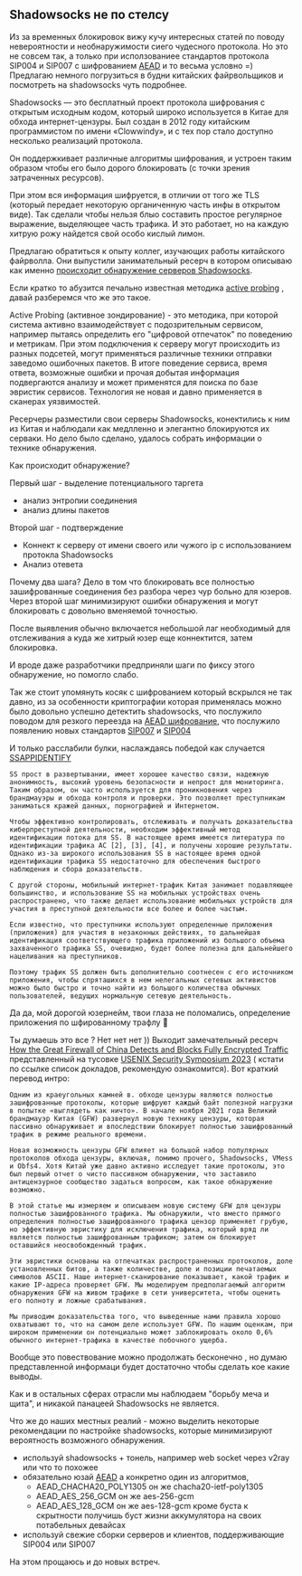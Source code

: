 ## Shadowsocks не по стелсу

Из за временных блокировок вижу кучу интересных статей по поводу невероятности и необнаружимости сиего чудесного
протокола.
Но это не совсем так, а только при исползованиее стандартов протокола SIP004 и SIP007 с
шифрованием [AEAD](https://shadowsocks.org/doc/aead.html) и то весьма условно =)
Предлагаю немного погрузиться в будни китайских файрвольщиков и посмотреть на shadowsocks чуть подробнее.

Shadowsocks — это бесплатный проект протокола шифрования с открытым исходным кодом, который широко используется в Китае
для обхода интернет-цензуры.
Был создан в 2012 году китайским программистом по имени «Clowwindy», и с тех пор стало доступно несколько реализаций
протокола.

Он поддержкивает различные алгоритмы шифрования, и устроен таким образом чтобы его было дорого блокировать (с точки
зрения затраченных ресурсов).

При этом вся информация шифруется, в отличии от того же TLS (который передает некоторую органиченную часть инфы в
открытом виде).
Так сделали чтобы нельзя блыо составить простое регулярное выражение, выделяющее часть трафика.
И это работает, но на каждую хитрую рожу найдется свой особо кислый лимон.

Предлагаю обратиться к опыту коллег, изучающих работы китайского файрволла. Они выпустили занимательный ресерч в котором
описываю как именно
[происходит обнаружение серверов Shadowsocks](https://gfw.report/publications/imc20/data/paper/shadowsocks.pdf).

Если кратко то абузится печально известная методика [active probing](https://ensa.fi/active-probing/) , давай
разберемся что же это такое.

Active Probing (активное зондирование)  - это методика, при которой система активно взаимодействует с подозрительным
сервисом, например пытаясь определить его "цифровой отпечаток" по поведению и метрикам.
При этом подключения к серверу могут происходить из
разных подсетей, могут применяться различные техники отправки
заведомо ошибочных пакетов. В итоге поведение сервиса, время ответа, возможные ошибки и прочая добытая информация
подвергаются
анализу и может применятся для поиска по базе эвристик сервисов. Технология не новая и давно применяется в сканерах
уязвимостей.

Ресерчеры разместили свои серверы Shadowsocks, конектились к ним из Китая и наблюдали как медлленно и элегантно
блокируются их серваки. Но дело было сделано, удалось собрать информации о технике обнаружения.

Как происходит обнаружение?

Первый шаг - выделение потенциального таргета

- анализ энтропии соединения
- анализ длины пакетов

Второй шаг - подтверждение

- Коннект к серверу от имени своего или чужого ip с использованием протокла Shadowsocks
- Анализ отевета

Почему два шага? Дело в том что блокировать все полностью зашифрованные соединения без разбора через чур больно для
юзеров. Через второй шаг минимизируют ошибки обнаружения и могут блокировать с довольно вменяемой точностью.

После выявления обычно включается небольшой лаг необходимый для отслеживания а куда же хитрый юзер еще коннектится,
затем блокировка.

И вроде даже разработчики предприняли шаги по фиксу этого обнаружение, но помогло
слабо.

Так же стоит упомянуть косяк с шифрованием который вскрылся не так давно, из за особенности криптографии которая
применялась можно было довольно успешно детектить shadowsocks, что послужило поводом для резкого переезда
на [AEAD шифрование](https://web.archive.org/web/20191002190325/https://printempw.github.io/why-do-shadowsocks-deprecate-ota/),
что послужило появлению новых стандартов [SIP007](https://github.com/shadowsocks/shadowsocks-org/issues/42)
и [SIP004](https://github.com/shadowsocks/shadowsocks-org/issues/30)

И только расслабили булки, наслаждаясь победой как
случается [SSAPPIDENTIFY](https://www.sciencedirect.com/science/article/abs/pii/S1389128621005387)

```
SS прост в развертывании, имеет хорошее качество связи, надежную анонимность, высокий уровень безопасности и непрост для мониторинга. Таким образом, он часто используется для проникновения через брандмауэры и обхода контроля и проверки. Это позволяет преступникам заниматься кражей данных, порнографией и Интернетом. 

Чтобы эффективно контролировать, отслеживать и получать доказательства киберпреступной деятельности, необходим эффективный метод идентификации потока для SS. В настоящее время имеется литература по идентификации трафика АС [2], [3], [4], и получены хорошие результаты. Однако из-за широкого использования SS в настоящее время одной идентификации трафика SS недостаточно для обеспечения быстрого наблюдения и сбора доказательств.

С другой стороны, мобильный интернет-трафик Китая занимает подавляющее большинство, и использование SS на мобильных устройствах очень распространено, что также делает использование мобильных устройств для участия в преступной деятельности все более и более частым. 

Если известно, что преступники используют определенные приложения (приложения) для участия в незаконных действиях, то дальнейшая идентификация соответствующего трафика приложений из большого объема захваченного трафика SS, очевидно, будет более полезна для дальнейшего нацеливания на преступников. 

Поэтому трафик SS должен быть дополнительно соотнесен с его источником приложения, чтобы спряташихся в нем нелегальных сетевых активистов можно было быстро и точно найти из большого количества обычных пользователей, ведущих нормальную сетевую деятельность.
```

Да да, мой дорогой юзернейм, твои глаза не поломались, определение приложения по шфированному трафлу 🔮

Ты думаешь это все ? Нет нет нет )) Выходит замечательный
ресерч [How the Great Firewall of China Detects and Blocks Fully Encrypted Traffic](https://gfw.report/publications/usenixsecurity23/en/)
представленный на
тусовке [USENIX Security Symposium 2023](https://www.usenix.org/conference/usenixsecurity23/fall-accepted-papers) (
кстати по ссылке список докладов, рекомендую ознакомится). Вот краткий перевод интро:

```
Одним из краеугольных камней в. обходе цензуры являются полностью зашифрованные протоколы, которые шифруют каждый байт полезной нагрузки в попытке «выглядеть как ничто». В начале ноября 2021 года Великий брандмауэр Китая (GFW) развернул новую технику цензуры, которая пассивно обнаруживает и впоследствии блокирует полностью зашифрованный трафик в режиме реального времени.

Новая возможность цензуры GFW влияет на большой набор популярных протоколов обхода цензуры, включая, помимо прочего, Shadowsocks, VMess и Obfs4. Хотя Китай уже давно активно исследует такие протоколы, это был первый отчет о чисто пассивном обнаружении, что заставило антицензурное сообщество задаться вопросом, как такое обнаружение возможно.

В этой статье мы измеряем и описываем новую систему GFW для цензуры полностью зашифрованного трафика. Мы обнаружили, что вместо прямого определения полностью зашифрованного трафика цензор применяет грубую, но эффективную эвристику для исключения трафика, который вряд ли является полностью зашифрованным трафиком; затем он блокирует оставшийся неосвобожденный трафик. 

Эти эвристики основаны на отпечатках распространенных протоколов, доле установленных битов, а также количестве, доле и позиции печатаемых символов ASCII. Наше интернет-сканирование показывает, какой трафик и какие IP-адреса проверяет GFW. Мы моделируем предполагаемый алгоритм обнаружения GFW на живом трафике в сети университета, чтобы оценить его полноту и ложные срабатывания.

Мы приводим доказательства того, что выведенные нами правила хорошо охватывают то, что на самом деле использует GFW. По нашим оценкам, при широком применении он потенциально может заблокировать около 0,6% обычного интернет-трафика в качестве побочного ущерба.
```

Вообще это повествование можно продолжать бесконечно , но думаю представленной информаци будет достаточно
чтобы сделать кое какие выводы.

Как и в остальных сферах отрасли мы наблюдаем "борьбу меча и щита", и никакой панацеей Shadowsocks не является.

Что же до наших местных реалий - можно выделить некоторые рекомендации по настройке shadowsocks, которые минимизируют
вероятность возможного обнаружения.

- используй shadowsocks + тонель, например web socket через v2ray или что то похожее
- обязательно юзай [AEAD](https://shadowsocks.org/doc/aead.html)  а конкретно один из алгоритмов,
    - AEAD_CHACHA20_POLY1305 он же chacha20-ietf-poly1305
    - AEAD_AES_256_GCM он же aes-256-gcm
    - AEAD_AES_128_GCM он же aes-128-gcm
      кроме буста к скрытности получишь буст жизни аккумулятора на своих потабельных девайсах
- используй свежие сборки серверов и клиентов, поддерживающие SIP004 или SIP007

На этом прощаюсь и до новых встреч.
